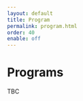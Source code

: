 ```yaml
---
layout: default
title: Program
permalink: program.html
order: 40 
enable: off
---
```


<!---
Date: 28 Feb 2016
Author: Jingyu Yang
Purpose: To build a website for APSys 2016 for Dr. Cui.
Copy From: Takahiro, who is the author of APSys2015.
--->

# Programs

TBC
